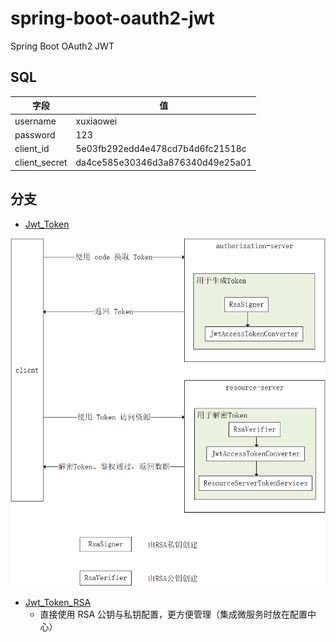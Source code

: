 # spring-boot-oauth2-jwt

Spring Boot OAuth2 JWT

## SQL

|  字段   | 值  |
|  ----  | ----  |
| username  | xuxiaowei |
| password  | 123 |
| client_id  | 5e03fb292edd4e478cd7b4d6fc21518c |
| client_secret  | da4ce585e30346d3a876340d49e25a01 |

## 分支

- [Jwt_Token](https://github.com/xuxiaowei-com-cn/spring-boot-oauth2-jwt/tree/Jwt_Token)

![Jwt_Token](./png/Jwt_Token.png)

- [Jwt_Token_RSA](https://github.com/xuxiaowei-com-cn/spring-boot-oauth2-jwt/tree/Jwt_Token_RSA)
    - 直接使用 RSA 公钥与私钥配置，更方便管理（集成微服务时放在配置中心）
